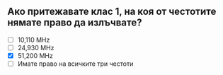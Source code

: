 ## Ако притежавате клас 1, на коя от честотите нямате право да излъчвате?

<!-- Верният отговор е отбелязан с [X] -->

- [ ] 10,110 MHz
- [ ] 24,930 MHz
- [X] 51,200 MHz
- [ ] Имате право на всичките три честоти
